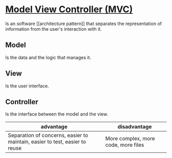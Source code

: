 # [Model View Controller (MVC)](https://en.wikipedia.org/wiki/Model%E2%80%93view%E2%80%93controller)

Is an software [[architecture pattern]] that separates the representation of information from the user's interaction with it.

## Model

Is the data and the logic that manages it.

## View

Is the user interface.

## Controller

Is the interface between the model and the view.

| advantage | disadvantage |
| --- | --- |
| Separation of concerns, easier to maintain, easier to test, easier to reuse  | More complex, more code, more files |

